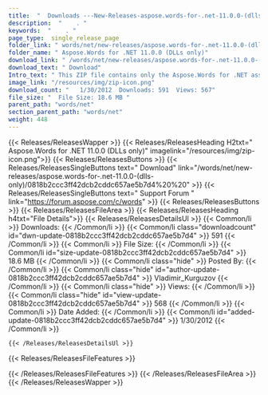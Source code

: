 ```yaml
---
title:  "  Downloads ---New-Releases-aspose.words-for-.net-11.0.0-(dlls-only) . " 
description:  "    . " 
keywords:  "    . " 
page_type:  single_release_page
folder_link: " words/net/new-releases/aspose.words-for-.net-11.0.0-(dlls-only)/"
folder_name: " Aspose.Words for .NET 11.0.0 (DLLs only)"
download_link: " /words/net/new-releases/aspose.words-for-.net-11.0.0-(dlls-only)/0818b2ccc3ff42dcb2cddc657ae5b7d4"
download_text: " Download"
Intro_text: " This ZIP file contains only the Aspose.Words for .NET assemblies. The assemblies..."
image_link: "/resources/img/zip-icon.png"
download_count: "   1/30/2012  Downloads: 591  Views: 567"
file_size: "  File Size: 18.6 MB "
parent_path: "words/net"
section_parent_path: "words/net"
weight: 448
---
```


{{< Releases/ReleasesWapper >}}
  {{< Releases/ReleasesHeading H2txt=" Aspose.Words for .NET 11.0.0 (DLLs only)" imagelink="/resources/img/zip-icon.png">}}
  {{< Releases/ReleasesButtons >}}
    {{< Releases/ReleasesSingleButtons text=" Download" link="/words/net/new-releases/aspose.words-for-.net-11.0.0-(dlls-only)/0818b2ccc3ff42dcb2cddc657ae5b7d4%20%20" >}}
    {{< Releases/ReleasesSingleButtons text=" Support Forum " link="https://forum.aspose.com/c/words" >}}
  {{< Releases/ReleasesButtons >}}
  {{< Releases/ReleasesFileArea >}}
    {{< Releases/ReleasesHeading h4txt="File Details">}}
    {{< Releases/ReleasesDetailsUl >}}
            {{< Common/li  >}} Downloads: {{< /Common/li >}} 
      {{< Common/li class="downloadcount" id="dwn-update-0818b2ccc3ff42dcb2cddc657ae5b7d4" >}} 591 {{< /Common/li >}} 
      {{< Common/li  >}} File Size: {{< /Common/li >}} 
      {{< Common/li id="size-update-0818b2ccc3ff42dcb2cddc657ae5b7d4" >}} 18.6 MB {{< /Common/li >}} 
      {{< Common/li  class="hide" >}} Posted By: {{< /Common/li >}} 
      {{< Common/li class="hide" id="author-update-0818b2ccc3ff42dcb2cddc657ae5b7d4" >}} Vladimir_Kurguzov {{< /Common/li >}} 
      {{< Common/li class="hide"  >}} Views: {{< /Common/li >}} 
      {{< Common/li class="hide" id="view-update-0818b2ccc3ff42dcb2cddc657ae5b7d4" >}} 568 {{< /Common/li >}} 
      {{< Common/li  >}} Date Added: {{< /Common/li >}} 
      {{< Common/li id="added-update-0818b2ccc3ff42dcb2cddc657ae5b7d4" >}} 1/30/2012 {{< /Common/li >}} 

    {{< /Releases/ReleasesDetailsUl >}}

  {{< Releases/ReleasesFileFeatures >}}
      
  {{< /Releases/ReleasesFileFeatures >}}
 {{< /Releases/ReleasesFileArea >}}
{{< /Releases/ReleasesWapper >}}


